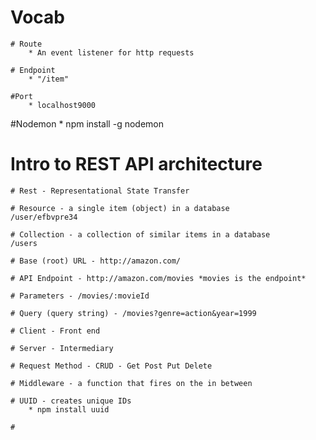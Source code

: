 # Vocab

    # Route
        * An event listener for http requests

    # Endpoint
        * "/item"

    #Port
        * localhost9000

#Nodemon \* npm install -g nodemon

# Intro to REST API architecture

    # Rest - Representational State Transfer

    # Resource - a single item (object) in a database
    /user/efbvpre34

    # Collection - a collection of similar items in a database
    /users

    # Base (root) URL - http://amazon.com/

    # API Endpoint - http://amazon.com/movies *movies is the endpoint*

    # Parameters - /movies/:movieId

    # Query (query string) - /movies?genre=action&year=1999

    # Client - Front end

    # Server - Intermediary

    # Request Method - CRUD - Get Post Put Delete

    # Middleware - a function that fires on the in between

    # UUID - creates unique IDs
        * npm install uuid

    #
